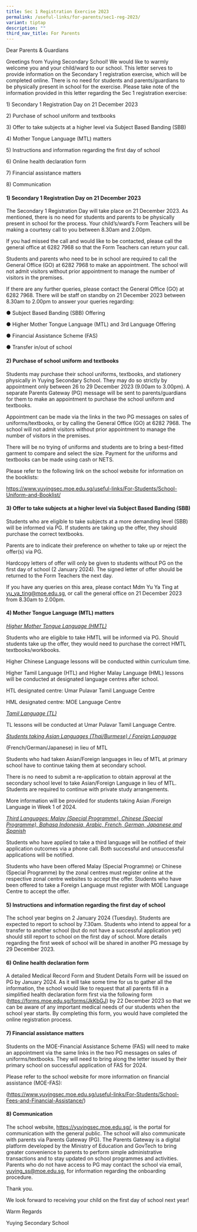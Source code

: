 ```yaml
---
title: Sec 1 Registration Exercise 2023
permalink: /useful-links/for-parents/sec1-reg-2023/
variant: tiptap
description: ""
third_nav_title: For Parents
---
```

<p>Dear Parents &amp; Guardians</p><p></p><p>Greetings from Yuying Secondary School! We would like to warmly welcome you and your child/ward to our school. This letter serves to provide information on the Secondary 1 registration exercise, which will be completed online. There is no need for students and parents/guardians to be physically present in school for the exercise. Please take note of the information provided in this letter regarding the Sec 1 registration exercise:</p><p>1) Secondary 1 Registration Day on 21 December 2023</p><p>2) Purchase of school uniform and textbooks</p><p>3) Offer to take subjects at a higher level via Subject Based Banding (SBB)</p><p>4) Mother Tongue Language (MTL) matters</p><p>5) Instructions and information regarding the first day of school</p><p>6) Online health declaration form</p><p>7) Financial assistance matters</p><p>8) Communication</p><p></p><h4><strong>1) Secondary 1 Registration Day on 21 December 2023</strong></h4><p>The Secondary 1 Registration Day will take place on 21 December 2023. As mentioned, there is no need for students and parents to be physically present in school for the process. Your child’s/ward’s Form Teachers will be making a courtesy call to you between 8.30am and 2.00pm.</p><p>If you had missed the call and would like to be contacted, please call the general office at 6282 7968 so that the Form Teachers can return your call.</p><p>Students and parents who need to be in school are required to call the General Office (GO) at 6282 7968 to make an appointment. The school will not admit visitors without prior appointment to manage the number of visitors in the premises.</p><p>If there are any further queries, please contact the General Office (GO) at 6282 7968. There will be staff on standby on 21 December 2023 between 8.30am to 2.00pm to answer your queries regarding:</p><p>● Subject Based Banding (SBB) Offering</p><p>● Higher Mother Tongue Language (MTL) and 3rd Language Offering</p><p>● Financial Assistance Scheme (FAS)</p><p>● Transfer in/out of school</p><p></p><h4><strong>2) Purchase of school uniform and textbooks</strong></h4><p>Students may purchase their school uniforms, textbooks, and stationery physically in Yuying Secondary School. They may do so strictly by appointment only between 26 to 29 December 2023 (9.00am to 3.00pm). A separate Parents Gateway (PG) message will be sent to parents/guardians for them to make an appointment to purchase the school uniform and textbooks.</p><p>Appointment can be made via the links in the two PG messages on sales of uniforms/textbooks, or by calling the General Office (GO) at 6282 7968. The school will not admit visitors without prior appointment to manage the number of visitors in the premises.</p><p>There will be no trying of uniforms and students are to bring a best-fitted garment to compare and select the size. Payment for the uniforms and textbooks can be made using cash or NETS.</p><p>Please refer to the following link on the school website for information on the booklists:</p><p><a href="https://www.yuyingsec.moe.edu.sg/useful-links/For-Students/School-Uniform-and-Booklist/" rel="noopener noreferrer nofollow" target="_blank">https://www.yuyingsec.moe.edu.sg/useful-links/For-Students/School-Uniform-and-Booklist/</a></p><p></p><h4><strong>3) Offer to take subjects at a higher level via Subject Based Banding (SBB)</strong></h4><p>Students who are eligible to take subjects at a more demanding level (SBB) will be informed via PG. If students are taking up the offer, they should purchase the correct textbooks.</p><p>Parents are to indicate their preference on whether to take up or reject the offer(s) via PG.</p><p>Hardcopy letters of offer will only be given to students without PG on the first day of school (2 January 2024). The signed letter of offer should be returned to the Form Teachers the next day.</p><p>If you have any queries on this area, please contact Mdm Yu Ya Ting at <a href="mailto:yu_ya_ting@moe.edu.sg" rel="noopener noreferrer nofollow" target="_blank">yu_ya_ting@moe.edu.sg</a>, or call the general office on 21 December 2023 from 8.30am to 2.00pm.</p><p></p><h4><strong>4) Mother Tongue Language (MTL) matters</strong></h4><p><em><u>Higher Mother Tongue Language (HMTL)</u></em></p><p>Students who are eligible to take HMTL will be informed via PG. Should students take up the offer, they would need to purchase the correct HMTL textbooks/workbooks.</p><p>Higher Chinese Language lessons will be conducted within curriculum time.</p><p>Higher Tamil Language (HTL) and Higher Malay Language (HML) lessons will be conducted at designated language centres after school.</p><p>HTL designated centre: Umar Pulavar Tamil Language Centre</p><p>HML designated centre: MOE Language Centre</p><p><em><u>Tamil Language (TL)</u></em></p><p>TL lessons will be conducted at Umar Pulavar Tamil Language Centre.</p><p><em><u>Students taking Asian Languages (Thai/Burmese) / Foreign Language</u></em></p><p>(French/German/Japanese) in lieu of MTL</p><p>Students who had taken Asian/Foreign languages in lieu of MTL at primary school have to continue taking them at secondary school.</p><p>There is no need to submit a re-application to obtain approval at the secondary school level to take Asian/Foreign Language in lieu of MTL. Students are required to continue with private study arrangements.</p><p>More information will be provided for students taking Asian /Foreign Language in Week 1 of 2024.</p><p><em><u>Third Languages: Malay (Special Programme), Chinese (Special Programme), Bahasa Indonesia, Arabic, French, German, Japanese and Spanish</u></em></p><p>Students who have applied to take a third language will be notified of their application outcomes via a phone call. Both successful and unsuccessful applications will be notified.</p><p>Students who have been offered Malay (Special Programme) or Chinese (Special Programme) by the zonal centres must register online at the respective zonal centre websites to accept the offer. Students who have been offered to take a Foreign Language must register with MOE Language Centre to accept the offer.</p><p></p><h4><strong>5) Instructions and information regarding the first day of school</strong></h4><p>The school year begins on 2 January 2024 (Tuesday). Students are expected to report to school by 7.30am. Students who intend to appeal for a transfer to another school (but do not have a successful application yet) should still report to school on the first day of school. More details regarding the first week of school will be shared in another PG message by 29 December 2023.</p><p></p><h4><strong>6) Online health declaration form</strong></h4><p>A detailed Medical Record Form and Student Details Form will be issued on PG by January 2024. As it will take some time for us to gather all the information, the school would like to request that all parents fill in a simplified health declaration form first via the following form (<a href="https://forms.moe.edu.sg/forms/JkKbGJ" rel="noopener noreferrer nofollow" target="_blank">https://forms.moe.edu.sg/forms/JkKbGJ</a>) by 22 December 2023 so that we can be aware of any important medical needs of our students when the school year starts. By completing this form, you would have completed the online registration process.</p><p></p><h4><strong>7) Financial assistance matters</strong></h4><p>Students on the MOE-Financial Assistance Scheme (FAS) will need to make an appointment via the same links in the two PG messages on sales of uniforms/textbooks. They will need to bring along the letter issued by their primary school on successful application of FAS for 2024.</p><p>Please refer to the school website for more information on financial assistance (MOE-FAS):</p><p>(<a href="https://www.yuyingsec.moe.edu.sg/useful-links/For-Students/School-Fees-and-Financial-Assistance/" rel="noopener noreferrer nofollow" target="_blank">https://www.yuyingsec.moe.edu.sg/useful-links/For-Students/School-Fees-and-Financial-Assistance/</a>)</p><p></p><h4><strong>8) Communication</strong></h4><p>The school website, <a href="https://yuyingsec.moe.edu.sg/" rel="noopener noreferrer nofollow" target="_blank">https://yuyingsec.moe.edu.sg/</a>, is the portal for communication with the general public. The school will also communicate with parents via Parents Gateway (PG). The Parents Gateway is a digital platform developed by the Ministry of Education and GovTech to bring greater convenience to parents to perform simple administrative transactions and to stay updated on school programmes and activities. Parents who do not have access to PG may contact the school via email, <a href="mailto:yuying_ss@moe.edu.sg" rel="noopener noreferrer nofollow" target="_blank">yuying_ss@moe.edu.sg</a>, for information regarding the onboarding procedure.</p><p></p><p>Thank you.</p><p>We look forward to receiving your child on the first day of school next year!</p><p></p><p>Warm Regards</p><p>Yuying Secondary School</p>
